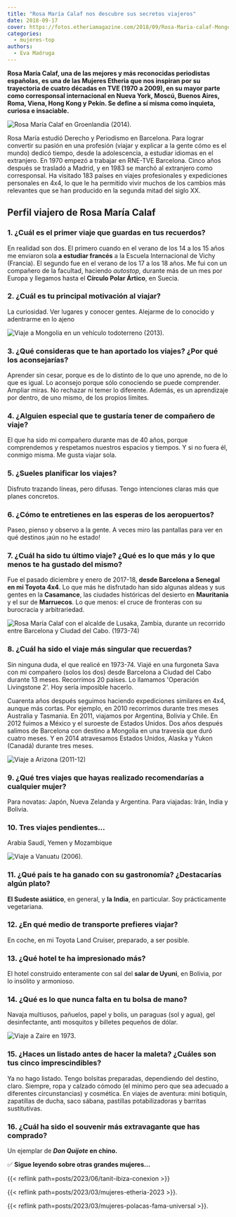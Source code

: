```yaml
---
title: "Rosa María Calaf nos descubre sus secretos viajeros"
date: 2018-09-17
cover: https://fotos.etheriamagazine.com/2018/09/Rosa-Maria-calaf-Mongolia.jpg
categories: 
  - mujeres-top
authors: 
  - Eva Madruga
---
```


**Rosa María Calaf, una de las mejores y más reconocidas periodistas españolas, es una 
de las Mujeres Etheria que nos inspiran por su trayectoria de cuatro décadas en TVE 
(1970 a 2009), en su mayor parte como corresponsal internacional en Nueva York, Moscú, 
Buenos Aires, Roma, Viena, Hong Kong y Pekín. Se define a sí misma como inquieta, 
curiosa e insaciable.** 

![Rosa María Calaf en Groenlandia (2014).](https://fotos.etheriamagazine.com/2018/09/Groenlandia-Rosa-Maria-calaf.jpg "Rosa María Calaf en Groenlandia (2014).")

Rosa María estudió Derecho y Periodismo en Barcelona. Para lograr convertir su pasión en 
una profesión (viajar y explicar a la gente cómo es el mundo) dedicó tiempo, desde la 
adolescencia, a estudiar idiomas en el extranjero. En 1970 empezó a trabajar en RNE-TVE 
Barcelona. Cinco años después se trasladó a Madrid, y en 1983 se marchó al extranjero 
como corresponsal. Ha visitado 183 países en viajes profesionales y expediciones 
personales en 4x4, lo que le ha permitido vivir muchos de los cambios más relevantes que 
se han producido en la segunda mitad del siglo XX. 

## Perfil viajero de Rosa María Calaf

### 1\. ¿Cuál es el primer viaje que guardas en tus recuerdos?

En realidad son dos. El primero cuando en el verano de los 14 a los 15 años me enviaron 
sola **a estudiar francés** a la Escuela Internacional de Vichy (Francia). El segundo 
fue en el verano de los 17 a los 18 años. Me fui con un compañero de la facultad, 
haciendo _autostop,_ durante más de un mes por Europa y llegamos hasta el **Círculo 
Polar Ártico**, en Suecia. 

### 2\. ¿Cuál es tu principal motivación al viajar?

La curiosidad. Ver lugares y conocer gentes. Alejarme de lo conocido y adentrarme en lo 
ajeno 

![Viaje a Mongolia en un vehículo todoterreno (2013).](https://fotos.etheriamagazine.com/2018/09/Rosa-Maria-calaf-Mongolia.jpg "Viaje a Mongolia en un vehículo todoterreno (2013).")

### 3\. ¿Qué consideras que te han aportado los viajes? ¿Por qué los aconsejarías?

Aprender sin cesar, porque es de lo distinto de lo que uno aprende, no de lo que es 
igual. Lo aconsejo porque sólo conociendo se puede comprender. Ampliar miras. No 
rechazar ni temer lo diferente. Además, es un aprendizaje por dentro, de uno mismo, de 
los propios límites. 

### 4\. ¿Alguien especial que te gustaría tener de compañero de viaje?

El que ha sido mi compañero durante mas de 40 años, porque comprendemos y respetamos 
nuestros espacios y tiempos. Y si no fuera él, conmigo misma. Me gusta viajar sola. 

### 5\. ¿Sueles planificar los viajes?

Disfruto trazando líneas, pero difusas. Tengo intenciones claras más que planes 
concretos. 

### 6\. ¿Cómo te entretienes en las esperas de los aeropuertos?

Paseo, pienso y observo a la gente. A veces miro las pantallas para ver en qué destinos 
¡aún no he estado! 

### 7\. ¿Cuál ha sido tu último viaje? ¿Qué es lo que más y lo que menos te ha gustado del mismo?

Fue el pasado diciembre y enero de 2017-18, **desde Barcelona a Senegal en mi Toyota 
4x4**. Lo que más he disfrutado han sido algunas aldeas y sus gentes en la 
**Casamance**, las ciudades históricas del desierto en **Mauritania** y el sur de 
**Marruecos**. Lo que menos: el cruce de fronteras con su burocracia y arbitrariedad. 

![Rosa María Calaf con el alcalde de Lusaka, Zambia, durante un recorrido entre Barcelona y Ciudad del Cabo. (1973-74)](https://fotos.etheriamagazine.com/2018/09/Rosa-Maria-calaf-Con-el-alcalde-de-Lusaka-Zambia-Furgoneta-viaje-Barcelona-Ciudad-del-Cabo-Walbis-Bay.jpg "Rosa María Calaf con el alcalde de Lusaka, Zambia, durante un recorrido entre Barcelona y Ciudad del Cabo. (1973-74)")

### 8\. ¿Cuál ha sido el viaje más singular que recuerdas?

Sin ninguna duda, el que realicé en 1973-74. Viajé en una furgoneta Sava con mi 
compañero (solos los dos) desde Barcelona a Ciudad del Cabo durante 13 meses. Recorrimos 
20 países. Lo llamamos 'Operación Livingstone 2'. Hoy sería imposible hacerlo. 

Cuarenta años después seguimos haciendo expediciones similares en 4x4, aunque más 
cortas. Por ejemplo, en 2010 recorrimos durante tres meses Australia y Tasmania. En 
2011, viajamos por Argentina, Bolivia y Chile. En 2012 fuimos a México y el suroeste de 
Estados Unidos. Dos años después salimos de Barcelona con destino a Mongolia en una 
travesía que duró cuatro meses. Y en 2014 atravesamos Estados Unidos, Alaska y Yukon 
(Canadá) durante tres meses. 

![Viaje a Arizona (2011-12)](https://fotos.etheriamagazine.com/2018/09/Rosa-Maria-calaf-La-Ola-Arizona-EEUU.jpg "Viaje a Arizona (2011-12)")

### 9\. ¿Qué tres viajes que hayas realizado recomendarías a cualquier mujer?

Para novatas: Japón, Nueva Zelanda y Argentina. Para viajadas: Irán, India y Bolivia. 

### 10\. Tres viajes pendientes…

Arabia Saudí, Yemen y Mozambique 

![Viaje a Vanuatu (2006).](https://fotos.etheriamagazine.com/2018/09/Rosa-Maria-calaf-Vanuatu.jpg "Viaje a Vanuatu (2006).")

### 11\. ¿Qué país te ha ganado con su gastronomía? ¿Destacarías algún plato?

**El Sudeste asiático**, en general, y **la** **India**, en particular. Soy 
prácticamente vegetariana. 

### 12\. ¿En qué medio de transporte prefieres viajar?

En coche, en mi Toyota Land Cruiser, preparado, a ser posible. 

### 13\. ¿Qué hotel te ha impresionado más?

El hotel construido enteramente con sal del **salar de Uyuni**, en Bolivia, por lo 
insólito y armonioso. 

### 14\. ¿Qué es lo que nunca falta en tu bolsa de mano?

Navaja multiusos, pañuelos, papel y bolis, un paraguas (sol y agua), gel desinfectante, 
anti mosquitos y billetes pequeños de dólar. 

![Viaje a Zaire en 1973.](https://fotos.etheriamagazine.com/2018/09/Rosa-Maria-calaf-Zaire.jpg "Viaje a Zaire en 1973.")

### 15\. ¿Haces un listado antes de hacer la maleta? ¿Cuáles son tus cinco imprescindibles?

Ya no hago listado. Tengo bolsitas preparadas, dependiendo del destino, claro. Siempre, 
ropa y calzado cómodo (el mínimo pero que sea adecuado a diferentes circunstancias) y 
cosmética. En viajes de aventura: mini botiquín, zapatillas de ducha, saco sábana, 
pastillas potabilizadoras y barritas sustitutivas. 

### 16\. ¿Cuál ha sido el souvenir más extravagante que has comprado?

Un ejemplar de **_Don Quijote_ en chino.** 

✅ **Sigue leyendo sobre otras grandes mujeres...** 

{{< reflink path=posts/2023/06/tanit-ibiza-conexion >}} 

{{< reflink path=posts/2023/03/mujeres-etheria-2023 >}}. 

{{< reflink path=posts/2023/03/mujeres-polacas-fama-universal >}}.

